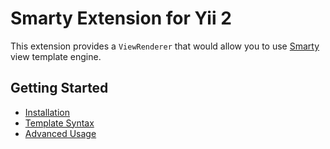 Smarty Extension for Yii 2
========================

This extension provides a `ViewRenderer` that would allow you to use [Smarty](https://www.smarty.net/) view template engine.

Getting Started
---------------

* [Installation](installation.md)
* [Template Syntax](template-syntax.md)
* [Advanced Usage](advanced-usage.md)

